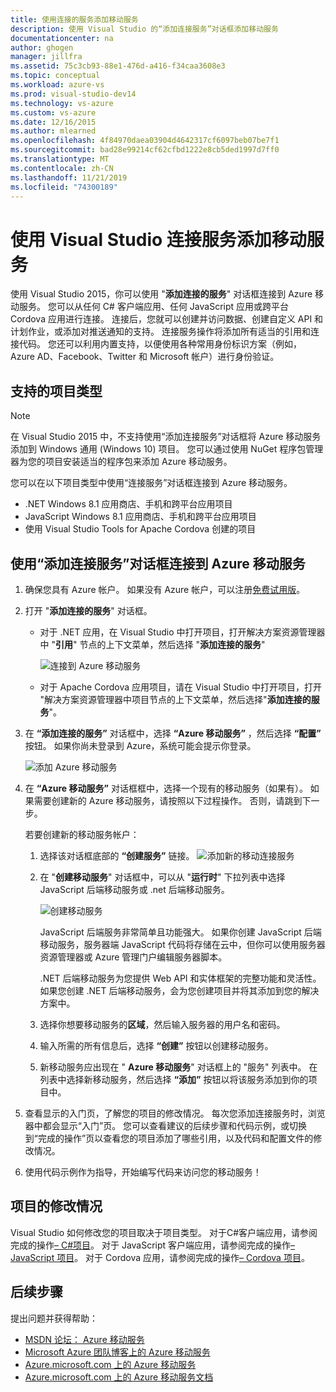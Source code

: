 ```yaml
---
title: 使用连接的服务添加移动服务
description: 使用 Visual Studio 的“添加连接服务”对话框添加移动服务
documentationcenter: na
author: ghogen
manager: jillfra
ms.assetid: 75c3cb93-88e1-476d-a416-f34caa3608e3
ms.topic: conceptual
ms.workload: azure-vs
ms.prod: visual-studio-dev14
ms.technology: vs-azure
ms.custom: vs-azure
ms.date: 12/16/2015
ms.author: mlearned
ms.openlocfilehash: 4f84970daea03904d4642317cf6097beb07be7f1
ms.sourcegitcommit: bad28e99214cf62cfbd1222e8cb5ded1997d7ff0
ms.translationtype: MT
ms.contentlocale: zh-CN
ms.lasthandoff: 11/21/2019
ms.locfileid: "74300189"
---
```

# <a name="adding-mobile-services-by-using-visual-studio-connected-services"></a>使用 Visual Studio 连接服务添加移动服务
使用 Visual Studio 2015，你可以使用 "**添加连接的服务**" 对话框连接到 Azure 移动服务。 您可以从任何 C# 客户端应用、任何 JavaScript 应用或跨平台 Cordova 应用进行连接。 连接后，您就可以创建并访问数据、创建自定义 API 和计划作业，或添加对推送通知的支持。  连接服务操作将添加所有适当的引用和连接代码。 您还可以利用内置支持，以便使用各种常用身份标识方案（例如，Azure AD、Facebook、Twitter 和 Microsoft 帐户）进行身份验证。

## <a name="supported-project-types"></a>支持的项目类型
> [!NOTE]
> 在 Visual Studio 2015 中，不支持使用“添加连接服务”对话框将 Azure 移动服务添加到 Windows 通用 (Windows 10) 项目。 您可以通过使用 NuGet 程序包管理器为您的项目安装适当的程序包来添加 Azure 移动服务。
>
>

您可以在以下项目类型中使用“连接服务”对话框连接到 Azure 移动服务。

* .NET Windows 8.1 应用商店、手机和跨平台应用项目
* JavaScript Windows 8.1 应用商店、手机和跨平台应用项目
* 使用 Visual Studio Tools for Apache Cordova 创建的项目

## <a name="connect-to-azure-mobile-services-using-the-add-connected-services-dialog"></a>使用“添加连接服务”对话框连接到 Azure 移动服务
1. 确保您具有 Azure 帐户。 如果没有 Azure 帐户，可以注册[免费试用版](https://go.microsoft.com/fwlink/?LinkId=518146)。
2. 打开 "**添加连接的服务**" 对话框。

   * 对于 .NET 应用，在 Visual Studio 中打开项目，打开解决方案资源管理器中 "**引用**" 节点的上下文菜单，然后选择 "**添加连接的服务**"

        ![连接到 Azure 移动服务](./media/vs-azure-tools-connected-services-add-mobile-services/IC797635.png)
   * 对于 Apache Cordova 应用项目，请在 Visual Studio 中打开项目，打开 "解决方案资源管理器中项目节点的上下文菜单，然后选择"**添加连接的服务**"。
3. 在 **“添加连接的服务”** 对话框中，选择 **“Azure 移动服务”** ，然后选择 **“配置”** 按钮。 如果你尚未登录到 Azure，系统可能会提示你登录。

    ![添加 Azure 移动服务](./media/vs-azure-tools-connected-services-add-mobile-services/IC797636.png)
4. 在 **“Azure 移动服务”** 对话框框中，选择一个现有的移动服务（如果有）。 如果需要创建新的 Azure 移动服务，请按照以下过程操作。 否则，请跳到下一步。

    若要创建新的移动服务帐户：

   1. 选择该对话框底部的 **“创建服务”** 链接。
       ![添加新的移动连接服务](./media/vs-azure-tools-connected-services-add-mobile-services/IC797637.png)
   2. 在 "**创建移动服务**" 对话框中，可以从 "**运行时**" 下拉列表中选择 JavaScript 后端移动服务或 .net 后端移动服务。

       ![创建移动服务](./media/vs-azure-tools-connected-services-add-mobile-services/IC797638.png)

       JavaScript 后端服务非常简单且功能强大。 如果你创建 JavaScript 后端移动服务，服务器端 JavaScript 代码将存储在云中，但你可以使用服务器资源管理器或 Azure 管理门户编辑服务器脚本。

       .NET 后端移动服务为您提供 Web API 和实体框架的完整功能和灵活性。 如果您创建 .NET 后端移动服务，会为您创建项目并将其添加到您的解决方案中。
   3. 选择你想要移动服务的**区域**，然后输入服务器的用户名和密码。
   4. 输入所需的所有信息后，选择 **“创建”** 按钮以创建移动服务。
   5. 新移动服务应出现在 " **Azure 移动服务**" 对话框上的 "服务" 列表中。 在列表中选择新移动服务，然后选择 **“添加”** 按钮以将该服务添加到你的项目中。
5. 查看显示的入门页，了解您的项目的修改情况。 每次您添加连接服务时，浏览器中都会显示“入门”页。 您可以查看建议的后续步骤和代码示例，或切换到“完成的操作”页以查看您的项目添加了哪些引用，以及代码和配置文件的修改情况。
6. 使用代码示例作为指导，开始编写代码来访问您的移动服务！

## <a name="how-your-project-is-modified"></a>项目的修改情况
Visual Studio 如何修改您的项目取决于项目类型。 对于C#客户端应用，请参阅完成的操作[– C#项目](https://go.microsoft.com/fwlink/p/?LinkId=513119)。 对于 JavaScript 客户端应用，请参阅完成的操作[– JavaScript 项目](https://go.microsoft.com/fwlink/p/?LinkId=513120)。 对于 Cordova 应用，请参阅完成的操作[– Cordova 项目](https://go.microsoft.com/fwlink/p/?LinkId=513116)。

## <a name="next-steps"></a>后续步骤
提出问题并获得帮助：

* [MSDN 论坛： Azure 移动服务](https://social.msdn.microsoft.com/forums/azure/home?forum=azuremobile)
* [Microsoft Azure 团队博客上的 Azure 移动服务](https://azure.microsoft.com/blog/topics/mobile/)
* [Azure.microsoft.com 上的 Azure 移动服务](https://azure.microsoft.com/services/mobile-services/)
* [Azure.microsoft.com 上的 Azure 移动服务文档](https://azure.microsoft.com/documentation/services/mobile-services/)
